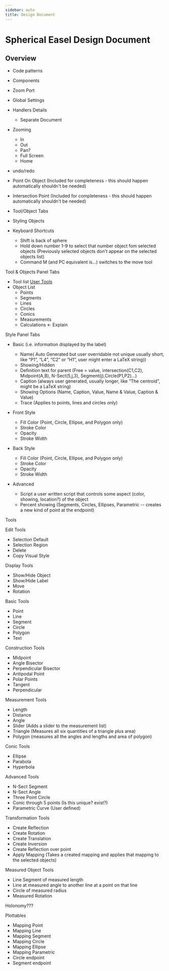 ```yaml
---
sidebar: auto
title: Design Document
---
```


# Spherical Easel Design Document

## Overview

- Code patterns
- Components
- Zoom Port
- Global Settings
- Handlers Details

  - Separate Document

- Zooming

  - In
  - Out
  - Pan?
  - Full Screen
  - Home

- undo/redo
- Point On Object (Included for completeness - this should happen automatically shouldn't be needed)
- Intersection Point (Included for completeness - this should happen automatically shouldn't be needed)
- Tool/Object Tabs
- Styling Objects

- Keyboard Shortcuts
  - Shift is back of sphere
  - Hold down number 1-9 to select that number object fom selected objects (Previously selected objects don't appear on the selected objects list)
  - Command M (and PC equivalent is...) switches to the move tool

Tool & Objects Panel Tabs

- Tool list
  [User Tools](./tools.md)
- Object List
  - Points
  - Segments
  - Lines
  - Circles
  - Conics
  - Measurements
  - Calculations <- Explain

Style Panel Tabs

- Basic (i.e. information displayed by the label)

  - Name( Auto Generated but user overridable not unique usually short, like “P1”, “L4”, “C2” or “H1”, user might enter a LaTeX string))
  - Showing/Hidden
  - Definition text for parent (Free = value, intersection(C1,C2), Midpoint(A,B), N-Sect(5,j,3), Segment(j),Circle(P1,P2)…)
  - Caption (always user generated, usually longer, like “The centroid”, might be a LaTeX string)
  - Showing Options (Name, Caption, Value, Name & Value, Caption & Value)
  - Trace (Applies to points, lines and circles only)

- Front Style

  - Fill Color (Point, Circle, Ellipse, and Polygon only)
  - Stroke Color
  - Opacity
  - Stroke Width

- Back Style

  - Fill Color (Point, Circle, Ellipse, and Polygon only)
  - Stroke Color
  - Opacity
  - Stroke Width

- Advanced
  - Script a user written script that controls some aspect (color, showing, location?) of the object
  - Percent showing (Segments, Circles, Ellipses, Parametric -- creates a new kind of point at the endpoint)

Tools

Edit Tools

- Selection Default
- Selection Region
- Delete
- Copy Visual Style

Display Tools

- Show/Hide Object
- Show/Hide Label
- Move
- Rotation

Basic Tools

- Point
- Line
- Segment
- Circle
- Polygon
- Text

Construction Tools

- Midpoint
- Angle Bisector
- Perpendicular Bisector
- Antipodal Point
- Polar Points
- Tangent
- Perpendicular

Measurement Tools

- Length
- Distance
- Angle
- Slider (Adds a slider to the measurement list)
- Triangle (Measures all six quantities of a triangle plus area)
- Polygon (measures all the angles and lengths and area of polygon)

Conic Tools

- Ellipse
- Parabola
- Hyperbola

Advanced Tools

- N-Sect Segment
- N-Sect Angle
- Three Point Circle
- Conic through 5 points (Is this unique? exist?)
- Parametric Curve (User defined)

Transformation Tools

- Create Reflection
- Create Rotation
- Create Translation
- Create Inversion
- Create Reflection over point
- Apply Mapping (Takes a created mapping and applies that mapping to the selected objects)

Measured Object Tools

- Line Segment of measured length
- Line at measured angle to another line at a point on that line
- Circle of measured radius
- Measured Rotation

Holonomy???

Plottables

- Mapping Point
- Mapping Line
- Mapping Segment
- Mapping Circle
- Mapping Ellipse
- Mapping Parametric
- Circle endpoint
- Segment endpoint
